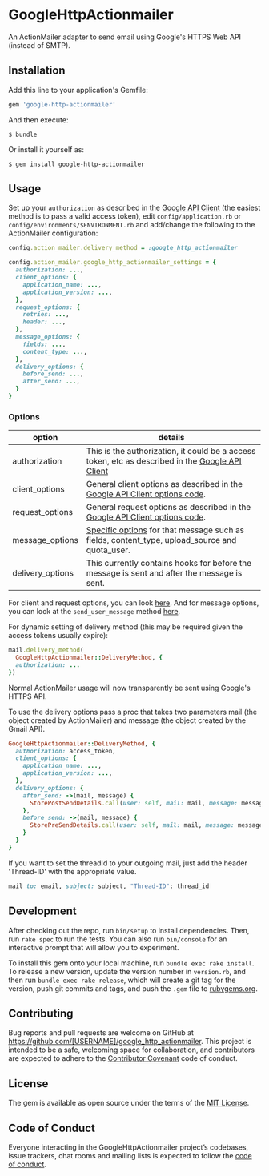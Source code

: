 # GoogleHttpActionmailer

An ActionMailer adapter to send email using Google's HTTPS Web API (instead of SMTP).

## Installation

Add this line to your application's Gemfile:

```ruby
gem 'google-http-actionmailer'
```

And then execute:

    $ bundle

Or install it yourself as:

    $ gem install google-http-actionmailer

## Usage

Set up your `authorization` as described in the [Google API Client](https://github.com/google/google-api-ruby-client/#authorization) (the easiest method is to pass a valid access token), edit `config/application.rb` or `config/environments/$ENVIRONMENT.rb` and add/change the following to the ActionMailer configuration:

```ruby
config.action_mailer.delivery_method = :google_http_actionmailer

config.action_mailer.google_http_actionmailer_settings = {
  authorization: ...,
  client_options: {
    application_name: ...,
    application_version: ...,
  },
  request_options: {
    retries: ...,
    header: ...,
  },
  message_options: {
    fields: ...,
    content_type: ...,
  },
  delivery_options: {
    before_send: ...,
    after_send: ...,
  }
}
```

### Options

| option | details |
| ------ | ------- |
| authorization | This is the authorization, it could be a access token, etc as described in the [Google API Client](https://github.com/google/google-api-ruby-client/#authorization) |
| client_options | General client options as described in the [Google API Client options code](https://github.com/googleapis/google-api-ruby-client/blob/0.26.0/lib/google/apis/options.rb#L38). |
| request_options | General request options as described in the [Google API Client options code](https://github.com/googleapis/google-api-ruby-client/blob/0.26.0/lib/google/apis/options.rb#L62). |
| message_options | [Specific options](https://github.com/googleapis/google-api-ruby-client/blob/0.26.0/generated/google/apis/gmail_v1/service.rb#L1075) for that message such as fields, content_type, upload_source and quota_user. |
| delivery_options | This currently contains hooks for before the message is sent and after the message is sent. |

For client and request options, you can look [here](https://github.com/google/google-api-ruby-client/blob/master/lib/google/apis/options.rb). And for message options, you can look at the `send_user_message` method [here](https://github.com/google/google-api-ruby-client/blob/master/generated/google/apis/gmail_v1/service.rb#L1150).

For dynamic setting of delivery method (this may be required given the access tokens usually expire):

```ruby
mail.delivery_method(
  GoogleHttpActionmailer::DeliveryMethod, {
  authorization: ...
})
```

Normal ActionMailer usage will now transparently be sent using Google's HTTPS API.

To use the delivery options pass a proc that takes two parameters mail (the object created by ActionMailer) and message (the object created by the Gmail API).

```ruby
GoogleHttpActionmailer::DeliveryMethod, {
  authorization: access_token,
  client_options: {
    application_name: ...,
    application_version: ...,
  },
  delivery_options: {
    after_send: ->(mail, message) {
      StorePostSendDetails.call(user: self, mail: mail, message: message)
    },
    before_send: ->(mail, message) {
      StorePreSendDetails.call(user: self, mail: mail, message: message)
    }
  }
}
```

If you want to set the threadId to your outgoing mail, just add the header 'Thread-ID' with the appropriate value.

```ruby
mail to: email, subject: subject, "Thread-ID": thread_id
```

## Development

After checking out the repo, run `bin/setup` to install dependencies. Then, run `rake spec` to run the tests. You can also run `bin/console` for an interactive prompt that will allow you to experiment.

To install this gem onto your local machine, run `bundle exec rake install`. To release a new version, update the version number in `version.rb`, and then run `bundle exec rake release`, which will create a git tag for the version, push git commits and tags, and push the `.gem` file to [rubygems.org](https://rubygems.org).

## Contributing

Bug reports and pull requests are welcome on GitHub at https://github.com/[USERNAME]/google_http_actionmailer. This project is intended to be a safe, welcoming space for collaboration, and contributors are expected to adhere to the [Contributor Covenant](http://contributor-covenant.org) code of conduct.

## License

The gem is available as open source under the terms of the [MIT License](https://opensource.org/licenses/MIT).

## Code of Conduct

Everyone interacting in the GoogleHttpActionmailer project’s codebases, issue trackers, chat rooms and mailing lists is expected to follow the [code of conduct](https://github.com/[USERNAME]/google_http_actionmailer/blob/master/CODE_OF_CONDUCT.md).
